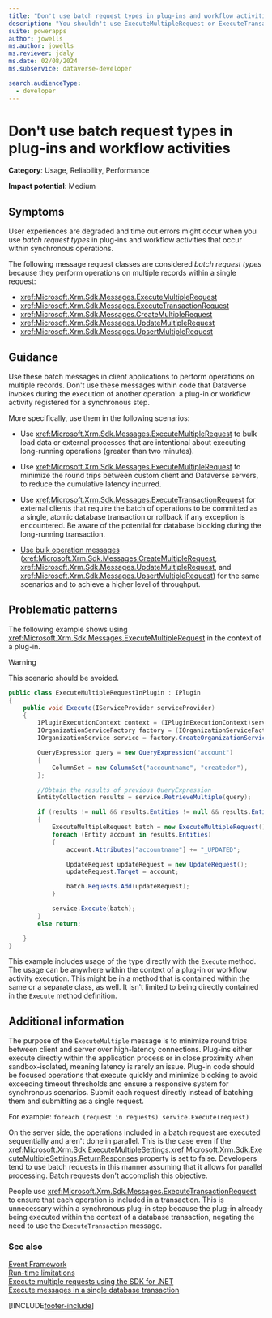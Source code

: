 ```yaml
---
title: "Don't use batch request types in plug-ins and workflow activities | MicrosoftDocs"
description: "You shouldn't use ExecuteMultipleRequest or ExecuteTransactionRequest message request classes within the context of a plug-in or workflow activity."
suite: powerapps
author: jowells
ms.author: jowells
ms.reviewer: jdaly
ms.date: 02/08/2024
ms.subservice: dataverse-developer

search.audienceType: 
  - developer
---
```

# Don't use batch request types in plug-ins and workflow activities

**Category**: Usage, Reliability, Performance

**Impact potential**: Medium

<a name='symptoms'></a>

## Symptoms

User experiences are degraded and time out errors might occur when you use *batch request types* in plug-ins and workflow activities that occur within synchronous operations.

The following message request classes are considered *batch request types* because they perform operations on multiple records within a single request:

- <xref:Microsoft.Xrm.Sdk.Messages.ExecuteMultipleRequest>
- <xref:Microsoft.Xrm.Sdk.Messages.ExecuteTransactionRequest>
- <xref:Microsoft.Xrm.Sdk.Messages.CreateMultipleRequest>
- <xref:Microsoft.Xrm.Sdk.Messages.UpdateMultipleRequest>
- <xref:Microsoft.Xrm.Sdk.Messages.UpsertMultipleRequest>


<a name='guidance'></a>

## Guidance

Use these batch messages in client applications to perform operations on multiple records. Don't use these messages within code that Dataverse invokes during the execution of another operation: a plug-in or workflow activity registered for a synchronous step.

More specifically, use them in the following scenarios:

- Use <xref:Microsoft.Xrm.Sdk.Messages.ExecuteMultipleRequest> to bulk load data or external processes that are intentional about executing long-running operations (greater than two minutes).

- Use <xref:Microsoft.Xrm.Sdk.Messages.ExecuteMultipleRequest> to minimize the round trips between custom client and Dataverse servers, to reduce the cumulative latency incurred.

- Use <xref:Microsoft.Xrm.Sdk.Messages.ExecuteTransactionRequest> for external clients that require the batch of operations to be committed as a single, atomic database transaction or rollback if any exception is encountered. Be aware of the potential for database blocking during the long-running transaction.

- [Use bulk operation messages](../../bulk-operations.md) (<xref:Microsoft.Xrm.Sdk.Messages.CreateMultipleRequest>, <xref:Microsoft.Xrm.Sdk.Messages.UpdateMultipleRequest>, and <xref:Microsoft.Xrm.Sdk.Messages.UpsertMultipleRequest>) for the same scenarios and to achieve a higher level of throughput.

<a name='problem'></a>

## Problematic patterns

The following example shows using <xref:Microsoft.Xrm.Sdk.Messages.ExecuteMultipleRequest> in the context of a plug-in.

> [!WARNING]
> This scenario should be avoided.

```csharp
public class ExecuteMultipleRequestInPlugin : IPlugin
{
    public void Execute(IServiceProvider serviceProvider)
    {
        IPluginExecutionContext context = (IPluginExecutionContext)serviceProvider.GetService(typeof(IPluginExecutionContext));
        IOrganizationServiceFactory factory = (IOrganizationServiceFactory)serviceProvider.GetService(typeof(IOrganizationServiceFactory));
        IOrganizationService service = factory.CreateOrganizationService(context.UserId);

        QueryExpression query = new QueryExpression("account")
        {
            ColumnSet = new ColumnSet("accountname", "createdon"),
        };

        //Obtain the results of previous QueryExpression
        EntityCollection results = service.RetrieveMultiple(query);

        if (results != null && results.Entities != null && results.Entities.Count > 0)
        {
            ExecuteMultipleRequest batch = new ExecuteMultipleRequest();
            foreach (Entity account in results.Entities)
            {
                account.Attributes["accountname"] += "_UPDATED";

                UpdateRequest updateRequest = new UpdateRequest();
                updateRequest.Target = account;

                batch.Requests.Add(updateRequest);
            }

            service.Execute(batch);
        }
        else return;

    }
}
```

This example includes usage of the type directly with the `Execute` method. The usage can be anywhere within the context of a plug-in or workflow activity execution. This might be in a method that is contained within the same or a separate class, as well. It isn't limited to being directly contained in the `Execute` method definition.

<a name='additional'></a>

## Additional information

The purpose of the `ExecuteMultiple` message is to minimize round trips between client and server over high-latency connections. Plug-ins either execute directly within the application process or in close proximity when sandbox-isolated, meaning latency is rarely an issue. Plug-in code should be focused operations that execute quickly and minimize blocking to avoid exceeding timeout thresholds and ensure a responsive system for synchronous scenarios. Submit each request directly instead of batching them and submitting as a single request.

For example: `foreach (request in requests) service.Execute(request)`

On the server side, the operations included in a batch request are executed sequentially and aren't done in parallel. This is the case even if the <xref:Microsoft.Xrm.Sdk.ExecuteMultipleSettings>.<xref:Microsoft.Xrm.Sdk.ExecuteMultipleSettings.ReturnResponses> property is set to false. Developers tend to use batch requests in this manner assuming that it allows for parallel processing. Batch requests don't accomplish this objective. 

People use <xref:Microsoft.Xrm.Sdk.Messages.ExecuteTransactionRequest> to ensure that each operation is included in a transaction. This is unnecessary within a synchronous plug-in step because the plug-in already being executed within the context of a database transaction, negating the need to use the `ExecuteTransaction` message.

<a name='seealso'></a>

### See also

[Event Framework](../../event-framework.md)<br />
[Run-time limitations](../../org-service/execute-multiple-requests.md#run-time-limitations)<br/>
[Execute multiple requests using the SDK for .NET](../../org-service/execute-multiple-requests.md)<br/>
[Execute messages in a single database transaction](../../org-service/use-executetransaction.md)


[!INCLUDE[footer-include](../../../../includes/footer-banner.md)]
